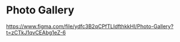# Photo Gallery
https://www.figma.com/file/ydfc3B2qCPfTLIdfthkkHI/Photo-Gallery?t=zCTkJ1qvCEAbg1eZ-6
